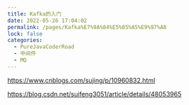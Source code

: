```yaml
---
title: Kafka的入门
date: 2022-05-26 17:04:02
permalink: /pages/Kafka%E7%9A%84%E5%85%A5%E9%97%A8
lock: false
categories: 
  - PureJavaCoderRoad
  - 中间件
  - MQ
---
```

https://www.cnblogs.com/sujing/p/10960832.html



https://blog.csdn.net/suifeng3051/article/details/48053965  